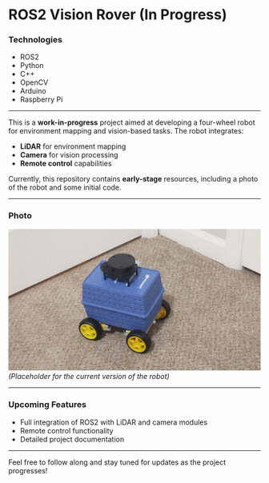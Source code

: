 # ROS2 Vision Rover (In Progress)

### Technologies
- ROS2
- Python
- C++
- OpenCV
- Arduino
- Raspberry Pi

---

This is a **work-in-progress** project aimed at developing a four-wheel robot for environment mapping and vision-based tasks. The robot integrates:

- **LiDAR** for environment mapping
- **Camera** for vision processing
- **Remote control** capabilities

Currently, this repository contains **early-stage** resources, including a photo of the robot and some initial code.


---

### Photo
![Robot Photo](vision-robot-01.jpg)  
*(Placeholder for the current version of the robot)*

---


### Upcoming Features
- Full integration of ROS2 with LiDAR and camera modules
- Remote control functionality
- Detailed project documentation

---

Feel free to follow along and stay tuned for updates as the project progresses!

